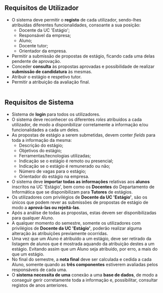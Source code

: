 ## Requisitos de Utilizador
* O sistema deve permitir o **registo** de cada utilizador, sendo-lhes atribuídas diferentes funcionalidades, consoante a sua posição:
  * Docente da UC 'Estágio';
  * Responsável da empresa;
  * Aluno;
  * Docente tutor;
  * Orientador da empresa.
* Permitir a submissão de propostas de estágio, ficando cada uma delas pendente de aprovação.
* Conceder **consulta** às propostas aprovadas e possibilidade de realizar **submissão de candidatura** às mesmas.
* Atribuir o estágio e respetivo tutor.
* Permitir a atribuição da avaliação final.
\
&nbsp;
## Requisitos de Sistema
* Sistema de **login** para todos os utilizadores.
* O sistema deve reconhecer os diferentes *roles* atribuídos a cada utilizador, de modo a disponibilizar corretamente a informação e/ou funcionalidades a cada um deles.
* As propostas de estágio a serem submetidas, devem conter _fields_ para toda a informação da mesma:
  * Descrição do estágio;
  * Objetivos do estágio;
  * Ferramentas/tecnologias utilizadas;
  * Indicação se o estágio é remoto ou presencial;
  * Indicação se o estágio é remunerado ou não;
  * Número de vagas para o estágio;
  * Orientador do estágio na empresa.
* O sistema deve **importar todas as informações** relativas aos **alunos** inscritos na UC 'Estágio', bem como os **Docentes** do Departamento de Informática que se disponibilizam para **Tutores** de estágios.
* Os utilizadores com privilégios de **Docente da UC 'Estágio'**, são os únicos que podem rever as submissões de propostas de estágio de modo a **aprová-las ou rejeitá-las**.
* Após a análise de todas as propostas, estas devem ser disponibilizadas para qualquer Aluno.
* A qualquer momento do semestre, somente os utilizadores com privilégios de **Docente da UC 'Estágio'**, poderão realizar alguma alteração às atribuições previamente ocorridas.
* Uma vez que um Aluno é atribuído a um estágio, deve ser retirado da listagem de alunos que é mostrada aquando da atribuição destes a um estágio. Evitando assim que um Aluno seja atribuído, por erro, a mais do que um estágio.
* No final do semestre, a **nota final** deve ser calculada e cedida a cada Aluno, somente quando as **três componentes** estiverem avaliadas pelos responsáveis de cada uma.
* O **sistema necessita de uma** conexão a uma **base de dados**, de modo a conseguir gerir corretamente toda a informação e, possibilitar, consultar registos de anos anteriores.
